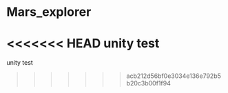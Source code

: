 # Mars_explorer

<<<<<<< HEAD
unity test
=======
unity test
>>>>>>> acb212d56bf0e3034e136e792b5b20c3b00f1f94
